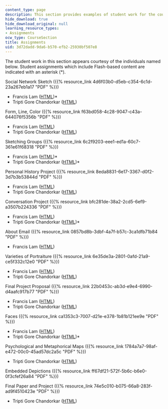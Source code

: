 ```yaml
---
content_type: page
description: This section provides examples of student work for the course.
hide_download: true
hide_download_original: null
learning_resource_types:
- Assignments
ocw_type: CourseSection
title: Assignments
uid: 3d72dadd-9da6-b570-efb2-25930bf507e8
---
```


The student work in this section appears courtesy of the individuals named below. Student assignments which include Flash-based content are indicated with an asterisk (\*).

Social Network Sketch ({{% resource_link 4d6f03b0-d5eb-c354-6c1d-23a267eb1a17 "PDF" %}})

*   Francis Lam ([HTML](/ans7870/MAS/MAS.965/f04/assignments/lam/assg1/hw1.html))\*
*   Tripti Gore Chandorkar ([HTML](/ans7870/MAS/MAS.965/f04/assignments/tripti/Assignment1/index.htm))

Form, Line, Color ({{% resource_link f63bd058-4c28-9047-c43a-644076f5356b "PDF" %}})

*   Francis Lam ([HTML](/ans7870/MAS/MAS.965/f04/assignments/lam/assg2/hw2.html))
*   Tripti Gore Chandorkar ([HTML](/ans7870/MAS/MAS.965/f04/assignments/tripti/Assignment2/index.htm))

Sketching Groups ({{% resource_link 6c2f9203-eee1-ed1a-60c7-361e61f68318 "PDF" %}})

*   Francis Lam ([HTML](/ans7870/MAS/MAS.965/f04/assignments/lam/assg3/hw3.html))\*
*   Tripti Gore Chandorkar ([HTML](/ans7870/MAS/MAS.965/f04/assignments/tripti/Assignment3/index.htm))\*

Personal History Project ({{% resource_link 8eda8831-6e17-3367-d0f2-3d7b3b53844d "PDF" %}})

*   Francis Lam ([HTML](/ans7870/MAS/MAS.965/f04/assignments/lam/assg4/index.html))
*   Tripti Gore Chandorkar ([HTML](/ans7870/MAS/MAS.965/f04/assignments/tripti/assignment4/index.htm))

Conversation Project ({{% resource_link bfc281de-38a2-2cd5-6ef9-a3507b224336 "PDF" %}})

*   Francis Lam ([HTML](/ans7870/MAS/MAS.965/f04/assignments/lam/assg5/index.html))
*   Tripti Gore Chandorkar ([HTML](/ans7870/MAS/MAS.965/f04/assignments/tripti/Assignment5/index.htm))\*

About Email ({{% resource_link 0857bd8b-3dbf-4a7f-b57c-3ca1dfb71b84 "PDF" %}})

*   Francis Lam ([HTML](/ans7870/MAS/MAS.965/f04/assignments/lam/assg6/index.html))

Varieties of Portraiture ({{% resource_link 6e35de3a-2801-0afd-21a9-ce5f332c12e0 "PDF" %}})

*   Francis Lam ([HTML](/ans7870/MAS/MAS.965/f04/assignments/lam/assg7/index.html))
*   Tripti Gore Chandorkar ([HTML](/ans7870/MAS/MAS.965/f04/assignments/tripti/Assignment7/index.htm))

Final Project Proposal ({{% resource_link 22b0453c-ab3d-e9e4-6990-d4aafc917b77 "PDF" %}})

*   Francis Lam ([HTML](/ans7870/MAS/MAS.965/f04/assignments/lam/assg8/index.html))
*   Tripti Gore Chandorkar ([HTML](/ans7870/MAS/MAS.965/f04/assignments/tripti/Assignment8/index.htm))

Faces ({{% resource_link ca1353c3-7007-d21e-e378-1b81b121ee9e "PDF" %}})

*   Francis Lam ([HTML](/ans7870/MAS/MAS.965/f04/assignments/lam/assg9/index.html))
*   Tripti Gore Chandorkar ([HTML](/ans7870/MAS/MAS.965/f04/assignments/tripti/Assignment9/index.htm))\*

Psychological and Metaphorical Maps ({{% resource_link 1784a7a7-98af-e472-00c0-45ad57dc2a5c "PDF" %}})

*   Tripti Gore Chandorkar ([HTML](/ans7870/MAS/MAS.965/f04/assignments/tripti/Assignment10/index.htm))

Embedded Depictions ({{% resource_link ff67df21-572f-5b6c-b6e0-0f3cfef26a84 "PDF" %}})

Final Paper and Project ({{% resource_link 74e5c010-b075-66a8-283f-ad9f4510423e "PDF" %}})

*   Tripti Gore Chandorkar ([HTML](/ans7870/MAS/MAS.965/f04/assignments/tripti/final/index.htm))